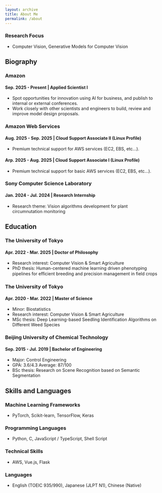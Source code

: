 ```yaml
---
layout: archive
title: About Me
permalink: /about
---
```


### Research Focus
- Computer Vision, Generative Models for Computer Vision

## Biography

### Amazon
#### Sep. 2025 - Present | Applied Scientist I
- Spot opportunities for innovation using AI for business, and publish to internal or external conferences.
- Work closely with other scientists and engineers to build, review and improve model design proposals.

### Amazon Web Services
#### Aug. 2025 - Sep. 2025 | Cloud Support Associate II (Linux Profile)
- Premium technical support for AWS services (EC2, EBS, etc…).

#### Arp. 2025 - Aug. 2025 | Cloud Support Associate I (Linux Profile)
- Premium technical support for basic AWS services (EC2, EBS, etc…).

### Sony Computer Science Laboratory
#### Jan. 2024 - Jul. 2024 | Research Internship
- Research theme: Vision algorithms development for plant circumnutation monitoring

## Education
### The University of Tokyo
#### Apr. 2022 - Mar. 2025 | Doctor of Philosophy
- Research interest: Computer Vision & Smart Agriculture
- PhD thesis: Human-centered machine learning driven phenotyping pipelines for eﬀicient breeding and precision management in field crops

### The University of Tokyo
#### Apr. 2020 - Mar. 2022 | Master of Science
- Minor: Biostatistics
- Research interest: Computer Vision & Smart Agriculture
- MSc thesis: Deep Learning-based Seedling Identification Algorithms on Different Weed Species

### Beijing University of Chemical Technology
#### Sep. 2015 - Jul. 2019 | Bachelor of Engineering
- Major: Control Engineering
- GPA: 3.6/4.3 Average: 87/100
- BSc thesis: Research on Scene Recognition based on Semantic Segmentation

## Skills and Languages

### Machine Learning Frameworks
- PyTorch, Scikit-learn, TensorFlow, Keras

### Programming Languages
- Python, C, JavaScript / TypeScript, Shell Script

### Technical Skills
- AWS, Vue.js, Flask

### Languages
- English (TOEIC 935/990), Japanese (JLPT N1), Chinese (Native)